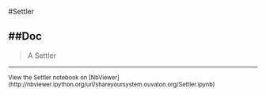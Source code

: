 
<!--
FrozenIsBool False
-->

#Settler

##Doc
----


> 
> A Settler 
> 
> 

----

<small>
View the Settler notebook on [NbViewer](http://nbviewer.ipython.org/url/shareyoursystem.ouvaton.org/Settler.ipynb)
</small>

